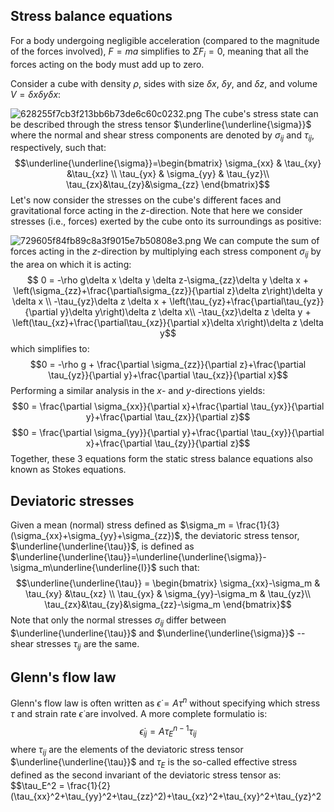 ## Stress balance equations
For a body undergoing negligible acceleration (compared to the magnitude of the forces involved), $F=ma$ simplifies to $\Sigma F_i = 0$, meaning that all the forces acting on the body must add up to zero.

Consider a cube with density $\rho$, sides with size $\delta x$, $\delta y$, and $\delta z$, and volume $V = \delta x \delta y \delta x$:

![628255f7cb3f213bb6b73de6c60c0232.png](../../_resources/628255f7cb3f213bb6b73de6c60c0232.png)
The cube's stress state can be described through the stress tensor $\underline{\underline{\sigma}}$ where the normal and shear stress components are denoted by $\sigma_{ij}$ and $\tau_{ij}$, respectively, such that: 
$$\underline{\underline{\sigma}}=\begin{bmatrix}
   \sigma_{xx} & \tau_{xy} &\tau_{xz} \\
   \tau_{yx} & \sigma_{yy} & \tau_{yz}\\
   \tau_{zx}&\tau_{zy}&\sigma_{zz}
\end{bmatrix}$$
Let's now consider the stresses on the cube's different faces and gravitational force acting in the $z$-direction. Note that here we consider stresses (i.e., forces) exerted by the cube onto its surroundings as positive:

![729605f84fb89c8a3f9015e7b50808e3.png](../../_resources/729605f84fb89c8a3f9015e7b50808e3.png)
We can compute the sum of forces acting in the $z$-direction by multiplying each stress component $\sigma_{ij}$ by the area on which it is acting:
$$ 0 = -\rho g\delta x \delta y \delta z-\sigma_{zz}\delta y \delta x + \left(\sigma_{zz}+\frac{\partial\sigma_{zz}}{\partial z}\delta z\right)\delta y \delta x \\
-\tau_{yz}\delta z \delta x + \left(\tau_{yz}+\frac{\partial\tau_{yz}}{\partial y}\delta y\right)\delta z \delta x\\
-\tau_{xz}\delta z \delta y + \left(\tau_{xz}+\frac{\partial\tau_{xz}}{\partial x}\delta x\right)\delta z \delta y$$
which simplifies to:
$$0 = -\rho g + \frac{\partial \sigma_{zz}}{\partial z}+\frac{\partial \tau_{yz}}{\partial y}+\frac{\partial \tau_{xz}}{\partial x}$$
Performing a similar analysis in the $x$- and $y$-directions yields:
$$0 =  \frac{\partial \sigma_{xx}}{\partial x}+\frac{\partial \tau_{yx}}{\partial y}+\frac{\partial \tau_{zx}}{\partial z}$$
$$0 = \frac{\partial \sigma_{yy}}{\partial y}+\frac{\partial \tau_{xy}}{\partial x}+\frac{\partial \tau_{zy}}{\partial z}$$
Together, these 3 equations form the static stress balance equations also known as Stokes equations.

## Deviatoric stresses
Given a mean (normal) stress defined as $\sigma_m = \frac{1}{3}(\sigma_{xx}+\sigma_{yy}+\sigma_{zz})$, the deviatoric stress tensor, $\underline{\underline{\tau}}$, is defined as $\underline{\underline{\tau}}=\underline{\underline{\sigma}}-\sigma_m\underline{\underline{I}}$ such that:
$$\underline{\underline{\tau}} = \begin{bmatrix}
   \sigma_{xx}-\sigma_m & \tau_{xy} &\tau_{xz} \\
   \tau_{yx} & \sigma_{yy}-\sigma_m & \tau_{yz}\\
   \tau_{zx}&\tau_{zy}&\sigma_{zz}-\sigma_m
\end{bmatrix}$$
Note that only the normal stresses $\sigma_{ij}$ differ between $\underline{\underline{\tau}}$ and $\underline{\underline{\sigma}}$ -- shear stresses $\tau_{ij}$ are the same. 

## Glenn's flow law
Glenn's flow law is often written as $\dot{\epsilon} = A\tau^n$ without specifying which stress $\tau$ and strain rate $\dot{\epsilon}$ are involved.  A more complete formulatio is:
$$\dot{\epsilon}_{ij} = A\tau_E^{n-1}\tau_{ij}$$
where $\tau_{ij}$ are the elements of the deviatoric stress tensor $\underline{\underline{\tau}}$ and $\tau_E$ is the so-called effective stress defined as the second invariant of the deviatoric stress tensor as:
$$\tau_E^2 = \frac{1}{2}(\tau_{xx}^2+\tau_{yy}^2+\tau_{zz}^2)+\tau_{xz}^2+\tau_{xy}^2+\tau_{yz}^2